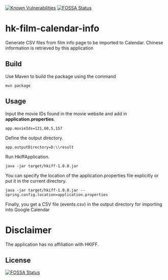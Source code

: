 [![Known Vulnerabilities](https://snyk.io/test/github/ocinpp/hk-film-calendar-info/badge.svg?targetFile=pom.xml)](https://snyk.io/test/github/ocinpp/hk-film-calendar-info?targetFile=pom.xml)
[![FOSSA Status](https://app.fossa.io/api/projects/git%2Bgithub.com%2Focinpp%2Fhk-film-calendar-info.svg?type=shield)](https://app.fossa.io/projects/git%2Bgithub.com%2Focinpp%2Fhk-film-calendar-info?ref=badge_shield)

# hk-film-calendar-info
Generate CSV files from film info page to be imported to Calendar. 
Chinese information is retrieved by this application

## Build

Use Maven to build the package using the command
	
	mvn package

## Usage

Input the movie IDs found in the movie website and add in **application.properties**.

	app.movieIds=121,60,5,157
	
Define the output directory.

	app.outputDirectory=D:\\result
	
Run HkiffApplication.

	java -jar target/hkiff-1.0.0.jar
	
You can specify the location of the application.properties file explicitly or put it in the current directory.

	java -jar target/hkiff-1.0.0.jar --spring.config.location=application.properties 	
	
Finally, you get a CSV file (events.csv) in the output directory for importing into Google Calendar	

# Disclaimer
The application has no affiliation with HKIFF.

## License
[![FOSSA Status](https://app.fossa.io/api/projects/git%2Bgithub.com%2Focinpp%2Fhk-film-calendar-info.svg?type=large)](https://app.fossa.io/projects/git%2Bgithub.com%2Focinpp%2Fhk-film-calendar-info?ref=badge_large)